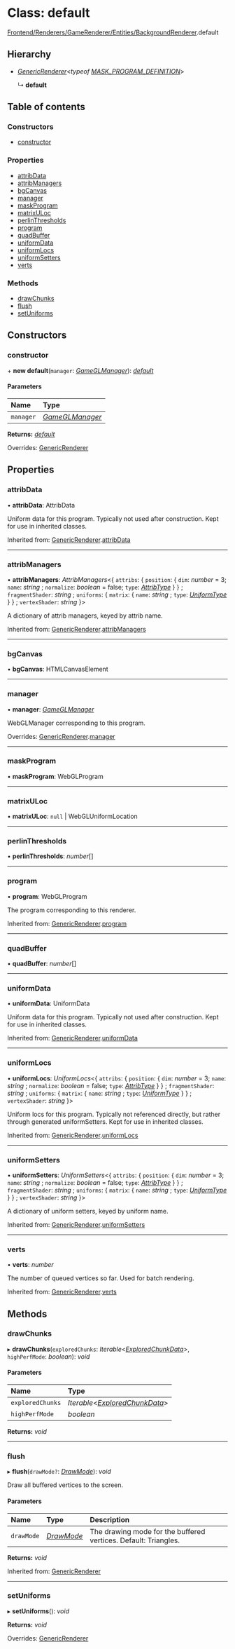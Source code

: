 # Class: default

[Frontend/Renderers/GameRenderer/Entities/BackgroundRenderer](../modules/frontend_renderers_gamerenderer_entities_backgroundrenderer.md).default

## Hierarchy

- [_GenericRenderer_](frontend_renderers_gamerenderer_webgl_genericrenderer.genericrenderer.md)<_typeof_ [_MASK_PROGRAM_DEFINITION_](../modules/frontend_renderers_gamerenderer_programs_maskprogram.md#mask_program_definition)\>

  ↳ **default**

## Table of contents

### Constructors

- [constructor](frontend_renderers_gamerenderer_entities_backgroundrenderer.default.md#constructor)

### Properties

- [attribData](frontend_renderers_gamerenderer_entities_backgroundrenderer.default.md#attribdata)
- [attribManagers](frontend_renderers_gamerenderer_entities_backgroundrenderer.default.md#attribmanagers)
- [bgCanvas](frontend_renderers_gamerenderer_entities_backgroundrenderer.default.md#bgcanvas)
- [manager](frontend_renderers_gamerenderer_entities_backgroundrenderer.default.md#manager)
- [maskProgram](frontend_renderers_gamerenderer_entities_backgroundrenderer.default.md#maskprogram)
- [matrixULoc](frontend_renderers_gamerenderer_entities_backgroundrenderer.default.md#matrixuloc)
- [perlinThresholds](frontend_renderers_gamerenderer_entities_backgroundrenderer.default.md#perlinthresholds)
- [program](frontend_renderers_gamerenderer_entities_backgroundrenderer.default.md#program)
- [quadBuffer](frontend_renderers_gamerenderer_entities_backgroundrenderer.default.md#quadbuffer)
- [uniformData](frontend_renderers_gamerenderer_entities_backgroundrenderer.default.md#uniformdata)
- [uniformLocs](frontend_renderers_gamerenderer_entities_backgroundrenderer.default.md#uniformlocs)
- [uniformSetters](frontend_renderers_gamerenderer_entities_backgroundrenderer.default.md#uniformsetters)
- [verts](frontend_renderers_gamerenderer_entities_backgroundrenderer.default.md#verts)

### Methods

- [drawChunks](frontend_renderers_gamerenderer_entities_backgroundrenderer.default.md#drawchunks)
- [flush](frontend_renderers_gamerenderer_entities_backgroundrenderer.default.md#flush)
- [setUniforms](frontend_renderers_gamerenderer_entities_backgroundrenderer.default.md#setuniforms)

## Constructors

### constructor

\+ **new default**(`manager`: [_GameGLManager_](frontend_renderers_gamerenderer_webgl_gameglmanager.gameglmanager.md)): [_default_](frontend_renderers_gamerenderer_entities_backgroundrenderer.default.md)

#### Parameters

| Name      | Type                                                                                    |
| :-------- | :-------------------------------------------------------------------------------------- |
| `manager` | [_GameGLManager_](frontend_renderers_gamerenderer_webgl_gameglmanager.gameglmanager.md) |

**Returns:** [_default_](frontend_renderers_gamerenderer_entities_backgroundrenderer.default.md)

Overrides: [GenericRenderer](frontend_renderers_gamerenderer_webgl_genericrenderer.genericrenderer.md)

## Properties

### attribData

• **attribData**: AttribData

Uniform data for this program. Typically not used after construction.
Kept for use in inherited classes.

Inherited from: [GenericRenderer](frontend_renderers_gamerenderer_webgl_genericrenderer.genericrenderer.md).[attribData](frontend_renderers_gamerenderer_webgl_genericrenderer.genericrenderer.md#attribdata)

---

### attribManagers

• **attribManagers**: _AttribManagers_<{ `attribs`: { `position`: { `dim`: _number_ = 3; `name`: _string_ ; `normalize`: _boolean_ = false; `type`: [_AttribType_](../enums/frontend_renderers_gamerenderer_enginetypes.attribtype.md) } } ; `fragmentShader`: _string_ ; `uniforms`: { `matrix`: { `name`: _string_ ; `type`: [_UniformType_](../enums/frontend_renderers_gamerenderer_enginetypes.uniformtype.md) } } ; `vertexShader`: _string_ }\>

A dictionary of attrib managers, keyed by attrib name.

Inherited from: [GenericRenderer](frontend_renderers_gamerenderer_webgl_genericrenderer.genericrenderer.md).[attribManagers](frontend_renderers_gamerenderer_webgl_genericrenderer.genericrenderer.md#attribmanagers)

---

### bgCanvas

• **bgCanvas**: HTMLCanvasElement

---

### manager

• **manager**: [_GameGLManager_](frontend_renderers_gamerenderer_webgl_gameglmanager.gameglmanager.md)

WebGLManager corresponding to this program.

Overrides: [GenericRenderer](frontend_renderers_gamerenderer_webgl_genericrenderer.genericrenderer.md).[manager](frontend_renderers_gamerenderer_webgl_genericrenderer.genericrenderer.md#manager)

---

### maskProgram

• **maskProgram**: WebGLProgram

---

### matrixULoc

• **matrixULoc**: `null` \| WebGLUniformLocation

---

### perlinThresholds

• **perlinThresholds**: _number_[]

---

### program

• **program**: WebGLProgram

The program corresponding to this renderer.

Inherited from: [GenericRenderer](frontend_renderers_gamerenderer_webgl_genericrenderer.genericrenderer.md).[program](frontend_renderers_gamerenderer_webgl_genericrenderer.genericrenderer.md#program)

---

### quadBuffer

• **quadBuffer**: _number_[]

---

### uniformData

• **uniformData**: UniformData

Uniform data for this program. Typically not used after construction.
Kept for use in inherited classes.

Inherited from: [GenericRenderer](frontend_renderers_gamerenderer_webgl_genericrenderer.genericrenderer.md).[uniformData](frontend_renderers_gamerenderer_webgl_genericrenderer.genericrenderer.md#uniformdata)

---

### uniformLocs

• **uniformLocs**: _UniformLocs_<{ `attribs`: { `position`: { `dim`: _number_ = 3; `name`: _string_ ; `normalize`: _boolean_ = false; `type`: [_AttribType_](../enums/frontend_renderers_gamerenderer_enginetypes.attribtype.md) } } ; `fragmentShader`: _string_ ; `uniforms`: { `matrix`: { `name`: _string_ ; `type`: [_UniformType_](../enums/frontend_renderers_gamerenderer_enginetypes.uniformtype.md) } } ; `vertexShader`: _string_ }\>

Uniform locs for this program. Typically not referenced directly,
but rather through generated uniformSetters. Kept for use in inherited classes.

Inherited from: [GenericRenderer](frontend_renderers_gamerenderer_webgl_genericrenderer.genericrenderer.md).[uniformLocs](frontend_renderers_gamerenderer_webgl_genericrenderer.genericrenderer.md#uniformlocs)

---

### uniformSetters

• **uniformSetters**: _UniformSetters_<{ `attribs`: { `position`: { `dim`: _number_ = 3; `name`: _string_ ; `normalize`: _boolean_ = false; `type`: [_AttribType_](../enums/frontend_renderers_gamerenderer_enginetypes.attribtype.md) } } ; `fragmentShader`: _string_ ; `uniforms`: { `matrix`: { `name`: _string_ ; `type`: [_UniformType_](../enums/frontend_renderers_gamerenderer_enginetypes.uniformtype.md) } } ; `vertexShader`: _string_ }\>

A dictionary of uniform setters, keyed by uniform name.

Inherited from: [GenericRenderer](frontend_renderers_gamerenderer_webgl_genericrenderer.genericrenderer.md).[uniformSetters](frontend_renderers_gamerenderer_webgl_genericrenderer.genericrenderer.md#uniformsetters)

---

### verts

• **verts**: _number_

The number of queued vertices so far. Used for batch rendering.

Inherited from: [GenericRenderer](frontend_renderers_gamerenderer_webgl_genericrenderer.genericrenderer.md).[verts](frontend_renderers_gamerenderer_webgl_genericrenderer.genericrenderer.md#verts)

## Methods

### drawChunks

▸ **drawChunks**(`exploredChunks`: _Iterable_<[_ExploredChunkData_](_types_global_globaltypes.exploredchunkdata.md)\>, `highPerfMode`: _boolean_): _void_

#### Parameters

| Name             | Type                                                                               |
| :--------------- | :--------------------------------------------------------------------------------- |
| `exploredChunks` | _Iterable_<[_ExploredChunkData_](_types_global_globaltypes.exploredchunkdata.md)\> |
| `highPerfMode`   | _boolean_                                                                          |

**Returns:** _void_

---

### flush

▸ **flush**(`drawMode?`: [_DrawMode_](../enums/frontend_renderers_gamerenderer_enginetypes.drawmode.md)): _void_

Draw all buffered vertices to the screen.

#### Parameters

| Name       | Type                                                                           | Description                                                     |
| :--------- | :----------------------------------------------------------------------------- | :-------------------------------------------------------------- |
| `drawMode` | [_DrawMode_](../enums/frontend_renderers_gamerenderer_enginetypes.drawmode.md) | The drawing mode for the buffered vertices. Default: Triangles. |

**Returns:** _void_

Inherited from: [GenericRenderer](frontend_renderers_gamerenderer_webgl_genericrenderer.genericrenderer.md)

---

### setUniforms

▸ **setUniforms**(): _void_

**Returns:** _void_

Overrides: [GenericRenderer](frontend_renderers_gamerenderer_webgl_genericrenderer.genericrenderer.md)
